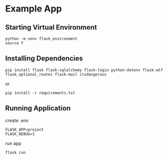 # Example App

## Starting Virtual Environment
```
python -m venv flask_environment
source f
```

## Installing Dependencies
```
pip install flask flask-sqlalchemy flask-login python-dotenv flask-wtf flask_optional_routes flask-mail itsdangerous
```
or
```
pip install -r requirements.txt
```

## Running Application
create .env
```
FLASK_APP=project
FLASK_DEBUG=1
```
run app
```
flask run
```